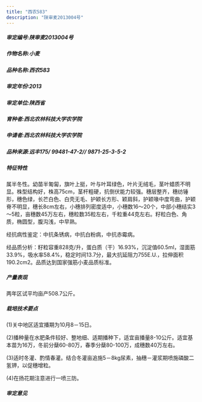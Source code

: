 ```yaml
---
title: "西农583"
description: "陕审麦2013004号"
---
```

##### 审定编号:陕审麦2013004号

##### 作物名称:小麦

##### 品种名称:西农583

##### 审定年份:2013

##### 审定单位:陕西省

##### 育种者:西北农林科技大学农学院

##### 申请者:西北农林科技大学农学院

##### 品种来源:远丰175/ 99481-47-2// 9871-25-3-5-2

##### 特征特性
属半冬性。幼苗半匍匐，旗叶上挺，叶与叶耳绿色，叶片无绒毛，茎叶蜡质不明显。株型结构好，株高75cm，茎杆粗硬，抗倒伏能力较强。穗层整齐，穗纺锤形，穗色绿，长芒白色、白壳无毛、护颖长方形、颖肩斜，护颖喙中度弯曲，护颖脊不明显，穗长8cm左右，小穗排列密度适中，小穗数16～20个，中部小穗结实3～5粒，亩穗数45万左右，穗粒数35粒左右，千粒重44克左右。籽粒白色、角质，椭圆型，腹沟浅，中早熟。
经抗病性鉴定：中抗条锈病，中抗白粉病，中抗赤霉病。
经品质分析：籽粒容重828克/升，蛋白质（干）16.93%，沉淀值60.5ml，湿面筋33.9%，吸水率58.4%，稳定时间13.7分，最大抗延阻力755E.U.，拉伸面积190.2cm2。品质达到国家强筋小麦品质标准。


##### 产量表现
两年区试平均亩产508.7公斤。

##### 栽培技术要点
(1)关中地区适宜播期为10月8－15日。
(2)播种量在水肥条件较好、整地细、适期播种下，适宜亩播量8-10公斤。适宜基本苗为16万，冬前分蘖60-80万，春季分蘖80-100万，成穗数40万左右。
(3)适时冬灌、酌情春灌。结合冬灌亩追施5－8kg尿素，抽穗－灌浆期喷施磷酸二氢钾，以促穗增粒。
(4)在扬花期注意进行一喷三防。


##### 审定意见

